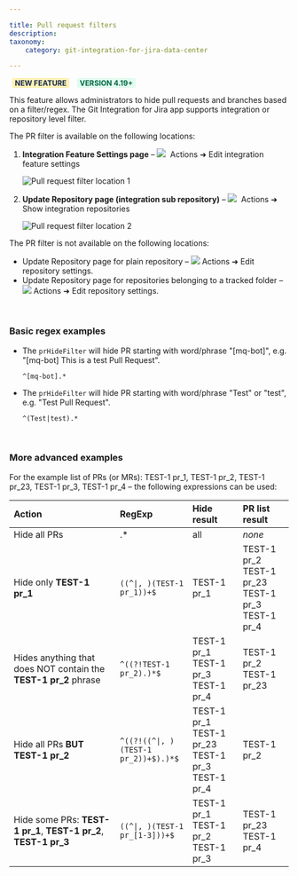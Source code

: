 ```yaml
---

title: Pull request filters
description:
taxonomy:
    category: git-integration-for-jira-data-center

---
```


<b style='background-color:#FFF1B6; padding:1px 5px; color:#172A4C; border-radius:3px; margin: 0 5px; font-size: small;'>NEW FEATURE</b> <b style='background-color:#E2FCEF; padding:1px 5px; color:#006745; border-radius:3px; margin: 0 5px; font-size: small;'>VERSION 4.19+</b>

This feature allows administrators to hide pull requests and branches based on a filter/regex. The Git Integration for Jira app supports integration or repository level filter.

The PR filter is available on the following locations:

1.  **Integration Feature Settings page** – ![](/wp-content/uploads/actions-icon.png)&nbsp; Actions ➜ Edit integration feature settings

    ![Pull request filter location 1](/wp-content/uploads/gij-gitserver-pr-hide-filter-location-01.png)

2.  **Update Repository page (integration sub repository)** – ![](/wp-content/uploads/actions-icon.png)&nbsp; Actions ➜ Show integration repositories

    ![Pull request filter location 2](/wp-content/uploads/gij-gitserver-pr-hide-filter-location-02.png)

<div class="bbb-callout bbb--error">
    <div class="irow">
    <div class="ilogobox">
        <span class="logoimg"></span>
    </div>
    <div class="imsgbox">
        The PR filter is not available on the following locations:
        <ul style='margin-bottom:0px'>
            <li>Update Repository page for plain repository – <img src='/wp-content/uploads/actions-icon.png' /> Actions ➜ Edit repository settings.</li>
            <li>Update Repository page for repositories belonging to a tracked folder – <img src='/wp-content/uploads/actions-icon.png' /> Actions ➜ Edit repository settings.</li>
        </ul>
    </div>
    </div>
</div>

&nbsp;

### Basic regex examples

*   The `prHideFilter` will hide PR starting with word/phrase "\[mq-bot\]", e.g. "\[mq-bot\] This is a test Pull Request".

    `^[mq-bot].*`

*   The `prHideFilter` will hide PR starting with word/phrase "Test" or "test", e.g. "Test Pull Request".

    `^(Test|test).*`

&nbsp;

### More advanced examples

For the example list of PRs (or MRs): TEST-1 pr\_1, TEST-1 pr\_2, TEST-1 pr\_23, TEST-1 pr\_3, TEST-1 pr\_4 – the following expressions can be used:

<!-- md and char esc don't work on the regexp code preview therefore I'll have to use the html table here -->

<table>
    <thead style='text-align:left;'>
        <tr>
            <th>Action</th>
            <th>RegExp</th>
            <th>Hide result</th>
            <th>PR list result</th>
        </tr>
    </thead>
    <tbody style='text-align:left;'>
        <tr>
            <td width=38%>Hide all PRs</td>
            <td width=26%>.*</td>
            <td width=18%>all</td>
            <td width=18%><i>none</i></td>
        </tr>
        <tr>
            <td>Hide only <b>TEST-1 pr_1</b></td>
            <td><code>((^|, )(TEST-1 pr_1))+$</code></td>
            <td>TEST-1 pr_1</td>
            <td>TEST-1 pr_2<br>TEST-1 pr_23<br>TEST-1 pr_3<br>TEST-1 pr_4</td>
        </tr>
        <tr>
            <td>Hides anything that does NOT contain the <b>TEST-1 pr_2</b> phrase</td>
            <td><code>^((?!TEST-1 pr_2).)*$</code></td>
            <td>TEST-1 pr_1<br>TEST-1 pr_3<br>TEST-1 pr_4</td>
            <td>TEST-1 pr_2<br>TEST-1 pr_23</td>
        </tr>
        <tr>
            <td>Hide all PRs <b>BUT TEST-1 pr_2</b></td>
            <td><code>^((?!((^|, )(TEST-1 pr_2))+$).)*$</code></td>
            <td>TEST-1 pr_1<br>TEST-1 pr_23<br>TEST-1 pr_3<br>TEST-1 pr_4</td>
            <td>TEST-1 pr_2</td>
        </tr>
        <tr>
            <td>Hide some PRs: <b>TEST-1 pr_1</b>, <b>TEST-1 pr_2</b>, <b>TEST-1 pr_3</b></td>
            <td><code>((^|, )(TEST-1 pr_[1-3]))+$</code></td>
            <td>TEST-1 pr_1<br>TEST-1 pr_2<br>TEST-1 pr_3</td>
            <td>TEST-1 pr_23<br>TEST-1 pr_4</td>
        </tr>
    </tbody>
</table>

